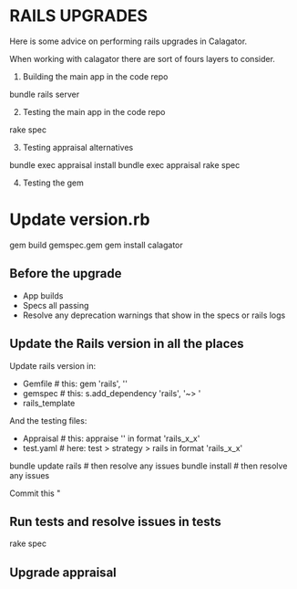 # RAILS UPGRADES

Here is some advice on performing rails upgrades in Calagator.

When working with calagator there are sort of fours layers to consider.

1. Building the main app in the code repo

bundle
rails server

2. Testing the main app in the code repo

rake spec

3. Testing appraisal alternatives

bundle exec appraisal install
bundle exec appraisal rake spec

4. Testing the gem

# Update version.rb
gem build gemspec.gem
gem install calagator

## Before the upgrade

- App builds
- Specs all passing
- Resolve any deprecation warnings that show in the specs or rails logs

## Update the Rails version in all the places

Update rails version in: 

* Gemfile    # this: gem 'rails', '<here>'
* gemspec    # this: s.add_dependency 'rails', '~> <here>'
* rails_template

And the testing files:

* Appraisal   # this: appraise '<here>' in format 'rails_x_x'
* test.yaml   # here: test >  strategy > rails <here> in format 'rails_x_x'


bundle update rails # then resolve any issues
bundle install # then resolve any issues

Commit this "

## Run tests and resolve issues in tests

rake spec

## Upgrade appraisal












